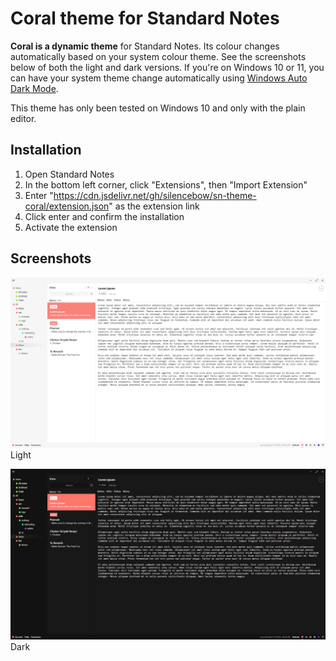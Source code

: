 # Coral theme for Standard Notes
**Coral is a dynamic theme** for Standard Notes. Its colour changes automatically based on your system colour theme. See the screenshots below of both the light and dark versions.
If you're on Windows 10 or 11, you can have your system theme change automatically using [Windows Auto Dark Mode](https://github.com/AutoDarkMode/Windows-Auto-Night-Mode).

This theme has only been tested on Windows 10 and only with the plain editor.

## Installation

1. Open Standard Notes
2. In the bottom left corner, click "Extensions", then "Import Extension"
3. Enter "https://cdn.jsdelivr.net/gh/silencebow/sn-theme-coral/extension.json" as the extension link
4. Click enter and confirm the installation
5. Activate the extension

## Screenshots

![Coral Light](screenshot-light.png)
Light

![Coral Dark](screenshot-dark.png)
Dark
